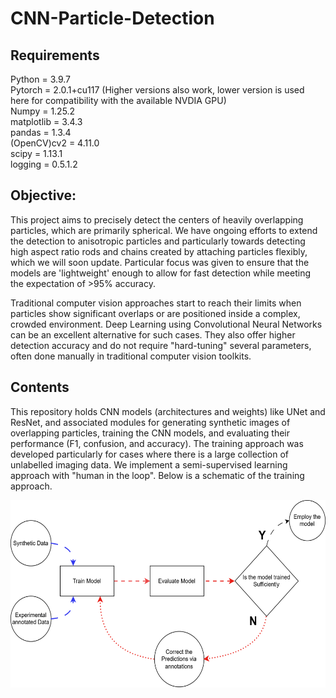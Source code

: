 
# CNN-Particle-Detection
## Requirements
Python       = 3.9.7 <br>
Pytorch      = 2.0.1+cu117 (Higher versions also work, lower version is used here for compatibility with the available NVDIA GPU)<br>
Numpy        = 1.25.2<br>
matplotlib   = 3.4.3<br>
pandas       = 1.3.4<br>
(OpenCV)cv2  = 4.11.0<br>
scipy        = 1.13.1<br>
logging      = 0.5.1.2<br>

## Objective:
This project aims to precisely detect the centers of heavily overlapping particles, which are primarily spherical. We have ongoing efforts to extend the detection to anisotropic particles and particularly towards detecting high aspect ratio rods and chains created by attaching particles flexibly, which we will soon update. Particular focus was given to ensure that the models are 'lightweight' enough to allow for fast detection while meeting the expectation of >95% accuracy.  

Traditional computer vision approaches start to reach their limits when particles show significant overlaps or are positioned inside a complex, crowded environment. Deep Learning using Convolutional Neural Networks can be an excellent alternative for such cases. They also offer higher detection accuracy and do not require "hard-tuning" several parameters, often done manually in traditional computer vision toolkits. 

## Contents 
This repository holds CNN models (architectures and weights) like UNet and ResNet, and associated modules for generating synthetic images of overlapping particles, training the CNN models, and evaluating their performance (F1, confusion, and accuracy). The training approach was developed particularly for cases where there is a large collection of unlabelled imaging data. We implement a semi-supervised learning approach with "human in the loop". Below is a schematic of the training approach.
<p align="center">
<img src="https://github.com/Samadarshi-Maity/CNN-Particle-Detection/raw/main/Images_description/Training_CNN.svg" alt="Description of the image" style="height: 300px; width: auto;" />
</p>




